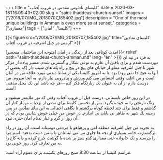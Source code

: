 +++
title = "کلیسای تادئوس مقدس در غروب آفتاب"
date = 2020-03-18T16:09:43+02:00
slug = "saint-thaddeus-church-sunset"
images = ["/2018/07/IMG_20180707_185402.jpg"]
description = "One of the most unique buildings in Amman is even more so at sunset."
categories = ["معماری"]
tags = ["کلیسا", "اَمان"]
+++

{{< figure src="/2018/07/IMG_20180707_185402.jpg" title="کلیسای نمادین ارمنی در جبل اشرفیه در غروب آفتاب" >}}

مدت کوتاهی بعد از زندگی در امان [متوجه این ساختمان منحصر]({{< relref path="saint-thaddeus-church-amman.md" lang="en" >}}) به فرد در تپه ای دوردست شدم و برای یافتن آن عازم به نوعی شکار و گشتزنی شدم. مسیر پیاده از مرکز شهر تا جبل اشرفیه مملو از خیابان های پیچ در پیچ و راه پله های شیب دار (که بعضی از آنها به هیچ جا نمی رود) بود. تا به امروز کلیسا یکی از نقاط دیدنی مورد علاقه من در اَمان است و من اغلب وقتی احساس می کنم ورزش و پیادرویی نیاز دارم، به آنجا میروم. من دوست دارم از آن به عنوان یک زیارتگاه فکر کنم — هر چه باشد این یک محل مذهبی است!

<!--more-->

در این روز خاص تابستانی، درست قبل از غروب آفتاب وقتی که نور ملایمتر میشود و رنگ نارنجی را به خود میگیرد. پس از تحسین كلیسا برای مدتی از نزدیك، من از کنار آن گذشتم و فقط برای چند لحظه کوتاه برگشتم تا نگاهی اجمالی به این بنای نمادین در پس زمینه یك شهر به ظاهر بی پایان بی اندازم. در عوض من خیلی خوش شانس بودم که در آن روز از گرد و غبار بدنام امان خبری نبود.

به تجربه من جبل اشرفیه منطقه امن و پرهیاهو با مردمی دوستانه است. آن روز در راه برگشتم به خانه، بسیاری از بچه ها جلوی من می ایستادن تا با من دست بدهند، اسم مرا را بپرسند و یک خانواده حتی مقداری کدو سبز پر شده با گوشت چرخ کرده و دانه کاج را به من تعارف کرد. روز خوبی بود.

مراسم کلیسا از ساعت 9:30 صبح روزهای یکشنبه برای عموم آزاد است.
